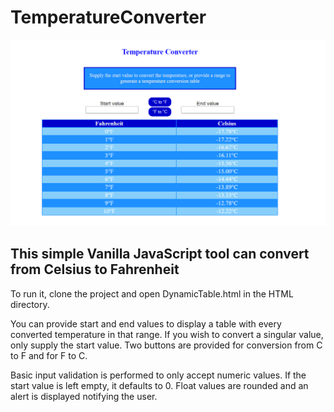 # TemperatureConverter

![Screenshot of the tool](Screenshots/TemperatureConverter.png)
## This simple Vanilla JavaScript tool can convert from Celsius to Fahrenheit

To run it, clone the project and open DynamicTable.html in the HTML directory.

You can provide start and end values to display a table with every converted temperature in that range. If you wish to convert a singular value, only supply the start value. Two buttons are provided for conversion from C to F and for F to C.

Basic input validation is performed to only accept numeric values. If the start value is left empty, it defaults to 0. Float values are rounded and an alert is displayed notifying the user. 

